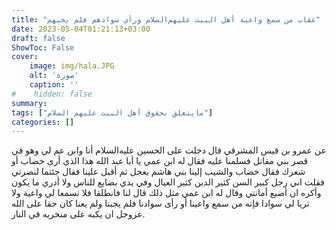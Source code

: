 ```yaml
---
title: "عقاب من سمع واعية أهل البيت عليهم‌السلام ورأي سوادهم فلم يجبهم"
date: 2023-05-04T01:21:13+03:00
draft: false
ShowToc: False
cover:
    image: img/hala.JPG
    alt: 'صورة'
    caption: ''
#    hidden: false
summary: 
tags: ["مايتعلق بحقوق أهل البيت عليهم السلام"]
categories: []
---
```

عن عمرو بن قيس
المشرقي قال دخلت على الحسين عليه‌السلام أنا وابن عم لي وهو في قصر
بني مقاتل فسلمنا عليه فقال له ابن عمي يا أبا عبد الله هذا الذي أرى
خضاب أو شعرك فقال خضاب والشيب إلينا بني هاشم يعجل ثم أقبل
علينا فقال جئتما لنصرتي فقلت اني رجل كبير السن كثير الدين كثير
العيال وفي يدي بضايع للناس ولا أدري ما يكون وأكره ان أضيع أمانتي
وقال له ابن عمي مثل ذلك قال لنا فانطلقا فلا تسمعا لي واعية ولا تريا
لي سوادا فإنه من سمع واعينا أو رأى سوادنا فلم يجبنا ولم يعنا كان
حقا على الله عزوجل ان يكبه على منخريه في النار.

